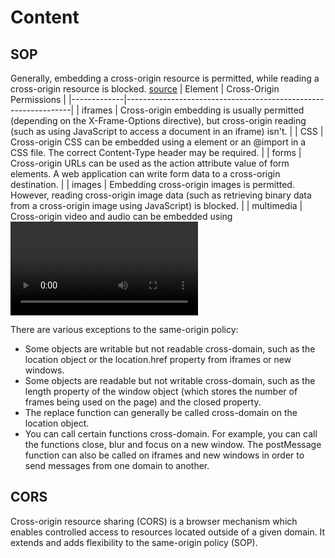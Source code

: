 # Content 



## SOP 
Generally, embedding a cross-origin resource is permitted, while reading a cross-origin resource is blocked. [source](https://web.dev/same-origin-policy/)
| Element     | Cross-Origin Permissions                                        |
|-------------|----------------------------------------------------------------|
| iframes     | Cross-origin embedding is usually permitted (depending on the X-Frame-Options directive), but cross-origin reading (such as using JavaScript to access a document in an iframe) isn't. |
| CSS         | Cross-origin CSS can be embedded using a <link> element or an @import in a CSS file. The correct Content-Type header may be required. |
| forms       | Cross-origin URLs can be used as the action attribute value of form elements. A web application can write form data to a cross-origin destination. |
| images      | Embedding cross-origin images is permitted. However, reading cross-origin image data (such as retrieving binary data from a cross-origin image using JavaScript) is blocked. |
| multimedia  | Cross-origin video and audio can be embedded using <video> and <audio> elements. |
| script      | Cross-origin scripts can be embedded; however, access to certain APIs (such as cross-origin fetch requests) might be blocked. |

There are various exceptions to the same-origin policy:
- Some objects are writable but not readable cross-domain, such as the location object or the location.href property from iframes or new windows.
- Some objects are readable but not writable cross-domain, such as the length property of the window object (which stores the number of frames being used on the page) and the closed property.
- The replace function can generally be called cross-domain on the location object.
- You can call certain functions cross-domain. For example, you can call the functions close, blur and focus on a new window. The postMessage function can also be called on iframes and new windows in order to send messages from one domain to another.


## CORS 
Cross-origin resource sharing (CORS) is a browser mechanism which enables controlled access to resources located outside of a given domain. It extends and adds flexibility to the same-origin policy (SOP). 
